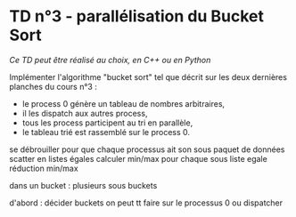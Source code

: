 # TD n°3 - parallélisation du Bucket Sort

*Ce TD peut être réalisé au choix, en C++ ou en Python*

Implémenter l'algorithme "bucket sort" tel que décrit sur les deux dernières planches du cours n°3 :

- le process 0 génère un tableau de nombres arbitraires,
- il les dispatch aux autres process,
- tous les process participent au tri en parallèle,
- le tableau trié est rassemblé sur le process 0.


se débrouiller pour que chaque processus ait son sous paquet de données
scatter en listes égales
calculer min/max pour chaque sous liste egale
réduction min/max

dans un bucket :
plusieurs sous buckets

d'abord : décider buckets
on peut tt faire sur le processus 0 ou dispatcher